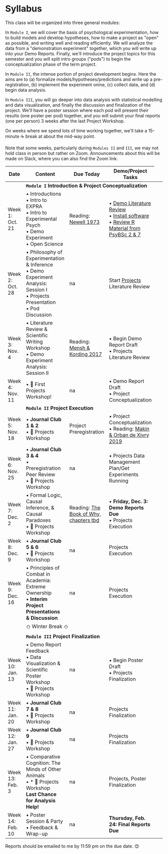 # Syllabus

This class will be organized into three general modules: 

In `Module I`, we will cover the basis of psychological experimentation, how to build models and develop hypotheses, how to make a project as "open" as possible, and writing well and reading efficiently. We will analyze the data from a "demonstration experiment" together, which you will write up into your Demo Reports. Finally, we'll introduce the project topics for this semester and you will split intro groups ("pods") to begin the conceptualization phase of the term project. 

In `Module II`, the intense portion of project development begins. Here the aims are to (a) formalize models/hypotheses/predictions and write up a pre-registration, (b) implement the experiment onine, (c) collect data, and (d) begin data analysis. 

In `Module III`, you will go deeper into data analysis with statistical modelling and data visualization, and finally the discussion and finalization of the project. We'll have a poster session where each pod will present their results (one poster per pod) together, and you will submit your final reports (one per person) 3 weeks after the last Project Workshop. 

On weeks where we spend lots of time working together, we'll take a 15-minute ☕ break at about the mid-way point. 

Note that some weeks, particularly during `Modules II` and `III`, we may not hold class in person but rather on Zoom. Announcements about this will be made on Slack, where you can also find the Zoom link.


| Date   | Content   |  Due Today | Demo/Project Tasks |
|--------------|-----------|------------|------------|
|<td colspan=4>**`Module I`  Introduction & Project Conceptualization** |
| Week 1: Oct. 21 |• Introductions<br>• Intro to EXPRA<br>• Intro to Experimental Psych<br>• Demo Experiment<br>• Open Science |  Reading: [Newell 1973](https://github.com/avakiai/expra_winter2021-2022/blob/master/assigned_readings/Newell_20%20Questions.pdf)  |  • [Demo Literature Review](https://github.com/avakiai/yanny-laurel-demo)<br>• [Install software](https://avakiai.github.io/expra_winter2021-2022/setup.html)<br>• [Review R Material from PsyBSc 2 & 7](https://pandar.netlify.app/lehre/) |
| Week 2: Oct. 28 |• Philosophy of Experimentation & Inference<br>• Demo Experiment Analysis: Session I<br>• Projects Presentation<br>• Pod Discussion<br>| na | Start [Projects](https://avakiai.github.io/expra_winter2021-2022/projects/projects.html) Literature Review | 
| Week 3: Nov. 4 |• Literature Review & Scientific Writing Workshop<br>• Demo Experiment Analysis: Session II | Reading: [Mensh & Kording 2017](https://github.com/avakiai/expra_winter2021-2022/blob/master/assigned_readings/Mensh%26Kording_Ten%20simple%20rules%20for%20structuring%20papers.pdf) | • Begin Demo Report Draft<br>• Projects Literature Review | 
| Week 4: Nov. 11 |• 🚀 First Projects Workshop! | na |• Demo Report Draft<br>• Project Conceptualization | 
|<td colspan=4>**`Module II`  Project Execution** |
| Week 5: Nov. 18 |• **Journal Club 1 & 2**<br>• 🚀 Projects Workshop  | Project Preregistration |• Project Conceptualization<br>• Reading: [Makin & Orban de Xivry 2019](https://github.com/avakiai/expra_winter2021-2022/blob/master/assigned_readings/Makin%26OrbandeXivry_Ten%20common%20statistical%20mistakes.pdf) |
| Week 6: Nov. 25 |• **Journal Club 3 & 4**<br>• Preregistration Peer Review<br>• 🚀 Projects Workshop | na |• Projects Data Management Plan/Get Experiments Running |
| Week 7: Dec. 2 |• Formal Logic, Causal Inference, & Causal Paradoxes<br>• 🚀 Projects Workshop  | Reading: [The Book of Why, chapters tbd]() |• **Friday, Dec. 3: Demo Reports Due**<br>• Projects Execution |
| Week 8: Dec. 9 |• **Journal Club 5 & 6**<br>• 🚀 Projects Workshop | na | Projects Execution | 
| Week 9: Dec. 16 |• Principles of Combat in Academia: Extreme Ownership<br>• **Interim Project Presentations & Discussion** | na | Projects Execution |
|<td colspan=4> ⛄ Winter Break ⛄ |
|<td colspan=4>**`Module III`  Project Finalization** |
| Week 10: Jan. 13 |• Demo Report Feedback<br>• Data Visualization & Scientific Poster Workshop<br>• 🚀 Projects Workshop  | na  |• Begin Poster Draft<br>• Projects Finalization |
| Week 11: Jan. 20 |• **Journal Club 7 & 8**<br>• 🚀 Projects Workshop | na | Projects Finalization |
| Week 12: Jan. 27 |• **Journal Club 9**<br>• 🚀 Projects Workshop | na | Projects Finalization | 
| Week 13: Feb. 3 |• Comparative Cognition: The Minds of Other Animals<br>• * 🚀 Projects Workshop<br>**Last Chance for Analysis Help!** | na | Projects, Poster Finalization |
| Week 14: Feb. 10 |• Poster Session & Party<br>• Feedback & Wrap-up | na |  **Thursday, Feb. 24: Final Reports Due** |


Reports should be emailed to me by 11:59 pm on the due date. 😊
